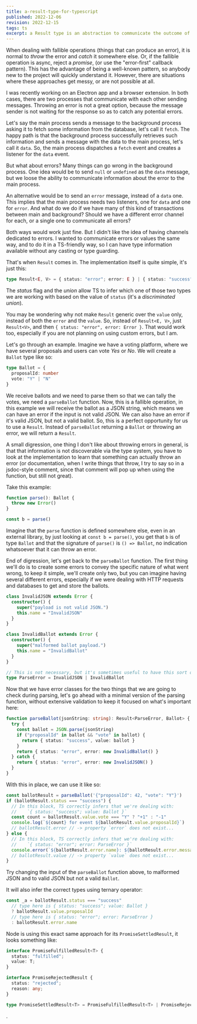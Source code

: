 ```yaml
---
title: a-result-type-for-typescript
published: 2022-12-06
revision: 2022-12-15
tags: ts
excerpt: a Result type is an abstraction to communicate the outcome of fallible operations. In the JS world, we are more used to throwing errors, but this approach has its advantages, especially in message-based communication.
---
```


When dealing with fallible operations (things that can produce an error), it is normal to _throw_ the error and _catch_ it somewhere else. Or, if the fallible operation is async, reject a _promise_, (or use the "error-first" callback pattern). This has the advantage of being a well-known pattern, so anybody new to the project will quickly understand it.
However, there are situations where these approaches get messy, or are not possible at all.

I was recently working on an Electron app and a browser extension. In both cases, there are two processes that communicate with each other sending messages. Throwing an error is not a great option, because the message sender is not waiting for the response so as to catch any potential errors.

Let's say the main process sends a message to the background process asking it to fetch some information from the database, let's call it `fetch`. The happy path is that the background process successfully retrieves such information and sends a message with the data to the main process, let's call it `data`. So, the main process dispatches a `fetch` event and creates a listener for the `data` event.

But what about errors? Many things can go wrong in the background process.
One idea would be to send `null` or `undefined` as the `data` message, but we loose the ability to communicate information about the error to the main process.

An alternative would be to send an `error` message, instead of a `data` one. This implies that the main process needs two listeners, one for `data` and one for `error`. And what do we do if we have many of this kind of transactions between main and background? Should we have a different error channel for each, or a single one to communicate all errors?

Both ways would work just fine. But I didn't like the idea of having channels dedicated to errors. I wanted to communicate errors or values the same way, and to do it in a TS-friendly way, so I can have type information available without any casting or type guarding.

That's when `Result` comes in. The implementation itself is quite simple, it's just this:

```typescript
type Result<E, V> = { status: "error"; error: E } | { status: "success"; value: V }
```

The _status_ flag and the _union_ allow TS to infer which one of those two types we are working with based on the value of `status` (it's a _discriminated union_).

You may be wondering why not make `Result` generic over the `value` only, instead of both the `error` and the `value`. So, instead of `Result<E, V>`, just `Result<V>`, and then `{ status: "error", error: Error }`.
That would work too, especially if you are not planning on using custom errors, but I am.

Let's go through an example. Imagine we have a voting platform, where we have several proposals and users can vote _Yes_ or _No_. We will create a `Ballot` type like so:

```typescript
type Ballot = {
  proposalId: number
  vote: "Y" | "N"
}
```

We receive ballots and we need to parse them so that we can tally the votes, we need a `parseBallot` function. Now, this is a fallible operation, in this example we will receive the ballot as a JSON string, which means we can have an error if the input is not valid JSON. We can also have an error if it's valid JSON, but not a valid ballot. So, this is a perfect opportunity for us to use a `Result`.
Instead of `parseBallot` returning a `Ballot` or throwing an error, we will return a `Result`.

A small digression, one thing I don't like about throwing errors in general, is that that information is not discoverable via the type system, you have to look at the implementation to learn that something can actually throw an error (or documentation, when I write things that throw, I try to say so in a jsdoc-style comment, since that comment will pop up when using the function, but still not great).

Take this example:

```typescript
function parse(): Ballot {
  throw new Error()
}

const b = parse()
```

Imagine that the `parse` function is defined somewhere else, even in an external library, by just looking at `const b = parse()`, you get that `b` is of type `Ballot` and that the signature of `parse()` is `() => Ballot`, no indication whatsoever that it can throw an error.

End of digression, let's get back to the `parseBallot` function. The first thing we'll do is to create some errors to convey the specific nature of what went wrong, to keep it simple, we'll create only two, but you can imagine having several different errors, especially if we were dealing with HTTP requests and databases to get and store the ballots.

```typescript
class InvalidJSON extends Error {
  constructor() {
    super("payload is not valid JSON.")
    this.name = "InvalidJSON"
  }
}

class InvalidBallot extends Error {
  constructor() {
    super("malformed ballot payload.")
    this.name = "InvalidBallot"
  }
}

// This is not necessary, but it's sometimes useful to have this sort of "grouping".
type ParseError = InvalidJSON | InvalidBallot
```

Now that we have error classes for the two things that we are going to check during parsing, let's go ahead with a minimal version of the parsing function, without extensive validation to keep it focused on what's important here:

```typescript
function parseBallot(jsonString: string): Result<ParseError, Ballot> {
  try {
    const ballot = JSON.parse(jsonString)
    if ("proposalId" in ballot && "vote" in ballot) {
      return { status: "success", value: ballot }
    }
    return { status: "error", error: new InvalidBallot() }
  } catch {
    return { status: "error", error: new InvalidJSON() }
  }
}
```

With this in place, we can use it like so:

```typescript
const ballotResult = parseBallot('{"proposalId": 42, "vote": "Y"}')
if (ballotResult.status === "success") {
  // In this block, TS correctly infers that we're dealing with:
  //    `{ status: "success"; value: Ballot }`
  const count = ballotResult.value.vote === "Y" ? "+1" : "-1"
  console.log(`${count} for event ${ballotResult.value.proposalId}`)
  // ballotResult.error // -> property `error` does not exist...
} else {
  // In this block, TS correctly infers that we're dealing with:
  //    `{ status: "error"; error: ParseError }`
  console.error(`${ballotResult.error.name}: ${ballotResult.error.message}`)
  // ballotResult.value // -> property `value` does not exist...
}
```

Try changing the input of the `parseBallot` function above, to malformed JSON and to valid JSON but not a valid `Ballot`.

It will also infer the correct types using ternary operator:

```typescript
const _a = ballotResult.status === "success"
  // type here is { status: "success"; value: Ballot }
  ? ballotResult.value.proposalId
  // type here is { status: "error"; error: ParseError }
  : ballotResult.error.name
```

Node is using this exact same approach for its `PromiseSettledResult`, it looks something like:

```typescript
interface PromiseFulfilledResult<T> {
  status: "fulfilled";
  value: T;
}

interface PromiseRejectedResult {
  status: "rejected";
  reason: any;
}

type PromiseSettledResult<T> = PromiseFulfilledResult<T> | PromiseRejectedResult;
```

.

